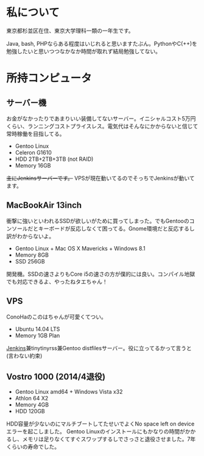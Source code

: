 # 私について

東京都杉並区在住、東京大学理科一類の一年生です。

Java, bash, PHPならある程度はいじれると思いますたぶん。PythonやC(++)を勉強したいと思いつつなかなか時間が取れず結局勉強してない。

# 所持コンピュータ
## サーバー機
お金がなかったりであまりいい装備してないサーバー。イニシャルコスト5万円くらい、ランニングコストプライスレス。電気代はそんなにかからないと信じて常時稼働を目指してる。
* Gentoo Linux
* Celeron G1610
* HDD 2TB+2TB+3TB (not RAID)
* Memory 16GB

~~主にJenkinsサーバーです。~~ VPSが現在動いてるのでそっちでJenkinsが動いてます。

## MacBookAir 13inch
衝撃に強いといわれるSSDが欲しいがために買ってしまった。でもGentooのコンソールだとキーボードが反応しなくて困ってる。Gnome環境だと反応するし訳がわからないよ。
* Gentoo Linux + Mac OS X Mavericks + Windows 8.1
* Memory 8GB
* SSD 256GB

開発機。SSDの速さよりもCore i5の速さの方が僕的には良い。コンパイル地獄でも対応できるよ、やったねタエちゃん！

## VPS
ConoHaのこのはちゃんが可愛くてつい。
* Ubuntu 14.04 LTS
* Memory 1GB Plan

[Jenkins](http://jenkins.turenar.mydns.jp)兼tinytinyrss兼Gentoo distfilesサーバー。役に立ってるかって言うと (言わない約束)
## Vostro 1000 (2014/4退役)
* Gentoo Linux amd64 + Windows Vista x32
* Athlon 64 X2
* Memory 4GB
* HDD 120GB

HDD容量が少ないのにマルチブートしてたせいでよくNo space left on deviceエラーを起こしました。
Gentoo Linuxのインストールにもかなりの時間がかかるし、メモリは足りなくてすぐスワップするしでさっさと退役させました。7年くらいの寿命でした。
